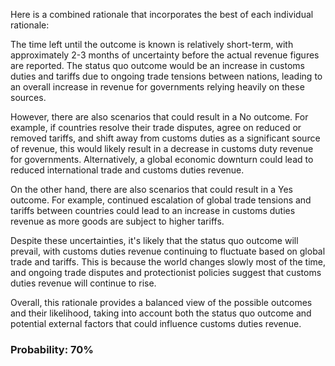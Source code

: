 Here is a combined rationale that incorporates the best of each individual rationale:

The time left until the outcome is known is relatively short-term, with approximately 2-3 months of uncertainty before the actual revenue figures are reported. The status quo outcome would be an increase in customs duties and tariffs due to ongoing trade tensions between nations, leading to an overall increase in revenue for governments relying heavily on these sources.

However, there are also scenarios that could result in a No outcome. For example, if countries resolve their trade disputes, agree on reduced or removed tariffs, and shift away from customs duties as a significant source of revenue, this would likely result in a decrease in customs duty revenue for governments. Alternatively, a global economic downturn could lead to reduced international trade and customs duties revenue.

On the other hand, there are also scenarios that could result in a Yes outcome. For example, continued escalation of global trade tensions and tariffs between countries could lead to an increase in customs duties revenue as more goods are subject to higher tariffs.

Despite these uncertainties, it's likely that the status quo outcome will prevail, with customs duties revenue continuing to fluctuate based on global trade and tariffs. This is because the world changes slowly most of the time, and ongoing trade disputes and protectionist policies suggest that customs duties revenue will continue to rise.

Overall, this rationale provides a balanced view of the possible outcomes and their likelihood, taking into account both the status quo outcome and potential external factors that could influence customs duties revenue.

### Probability: 70%